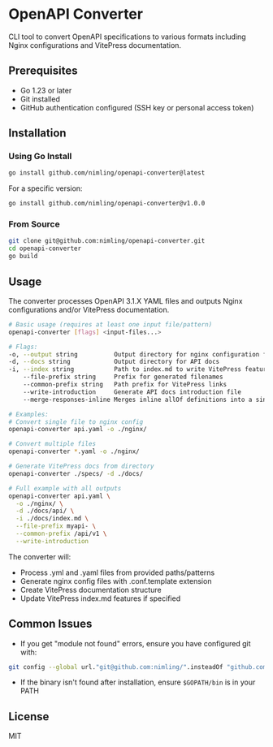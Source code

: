 # OpenAPI Converter

CLI tool to convert OpenAPI specifications to various formats including Nginx configurations and VitePress documentation.

## Prerequisites

- Go 1.23 or later
- Git installed
- GitHub authentication configured (SSH key or personal access token)

## Installation

### Using Go Install

```bash
go install github.com/nimling/openapi-converter@latest
```

For a specific version:

```bash
go install github.com/nimling/openapi-converter@v1.0.0
```

### From Source

```bash
git clone git@github.com:nimling/openapi-converter.git
cd openapi-converter
go build
```

## Usage

The converter processes OpenAPI 3.1.X YAML files and outputs Nginx configurations and/or VitePress documentation.

```bash
# Basic usage (requires at least one input file/pattern)
openapi-converter [flags] <input-files...>

# Flags:
-o, --output string          Output directory for nginx configuration files
-d, --docs string            Output directory for API docs
-i, --index string           Path to index.md to write VitePress features
    --file-prefix string     Prefix for generated filenames
    --common-prefix string   Path prefix for VitePress links
    --write-introduction     Generate API docs introduction file
    --merge-responses-inline Merges inline allOf definitions into a single inline object

# Examples:
# Convert single file to nginx config
openapi-converter api.yaml -o ./nginx/

# Convert multiple files
openapi-converter *.yaml -o ./nginx/

# Generate VitePress docs from directory
openapi-converter ./specs/ -d ./docs/

# Full example with all outputs
openapi-converter api.yaml \
  -o ./nginx/ \
  -d ./docs/api/ \
  -i ./docs/index.md \
  --file-prefix myapi- \
  --common-prefix /api/v1 \
  --write-introduction
```

The converter will:
- Process .yml and .yaml files from provided paths/patterns
- Generate nginx config files with .conf.template extension
- Create VitePress documentation structure
- Update VitePress index.md features if specified

## Common Issues

- If you get "module not found" errors, ensure you have configured git with:
```bash
git config --global url."git@github.com:nimling/".insteadOf "github.com/nimling/"
```

- If the binary isn't found after installation, ensure `$GOPATH/bin` is in your PATH

## License

MIT
